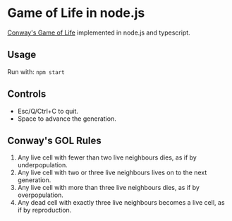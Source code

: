 # Game of Life in node.js

[Conway's Game of Life](https://en.wikipedia.org/wiki/Conway's_Game_of_Life) implemented in node.js and typescript.

## Usage

Run with: `npm start`

## Controls

* Esc/Q/Ctrl+C to quit.
* Space to advance the generation.

## Conway's GOL Rules

1. Any live cell with fewer than two live neighbours dies, as if by underpopulation.
2. Any live cell with two or three live neighbours lives on to the next generation.
3. Any live cell with more than three live neighbours dies, as if by overpopulation.
4. Any dead cell with exactly three live neighbours becomes a live cell, as if by reproduction.